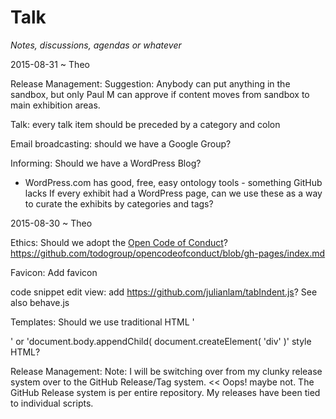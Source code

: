 Talk
===

_Notes, discussions, agendas or whatever_


2015-08-31 ~ Theo

Release Management: Suggestion: Anybody can put anything in the sandbox, but only Paul M can approve if content moves from sandbox to main exhibition areas.

Talk: every talk item should be preceded by a category and colon

Email broadcasting: should we have a Google Group?

Informing: Should we have a WordPress Blog?

* WordPress.com has good, free, easy ontology tools - something GitHub lacks 
If every exhibit had a WordPress page, can we use these as a way to curate the exhibits by categories and tags? 



2015-08-30 ~ Theo

Ethics: Should we adopt the [Open Code of Conduct]( http://todogroup.org/opencodeofconduct/ )?  
<https://github.com/todogroup/opencodeofconduct/blob/gh-pages/index.md>

Favicon: Add favicon

code snippet edit view: add <https://github.com/julianlam/tabIndent.js>? See also behave.js 

Templates: Should we use traditional HTML '<div></div>' or 'document.body.appendChild( document.createElement( 'div' )' style HTML?

Release Management: Note: I will be switching over from my clunky release system over to the GitHub Release/Tag system.
<< Oops! maybe not. The GitHub Release system is per entire repository. My releases have been tied to individual scripts.


